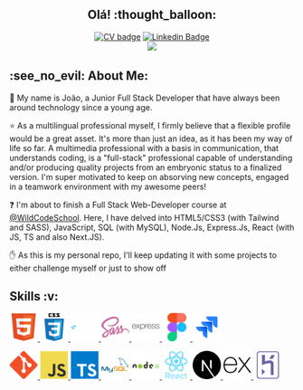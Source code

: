 <!--
**joaoefmota/joaoefmota** is a ✨ _special_ ✨ repository because its `README.md` (this file) appears on your GitHub profile.

Here are some ideas to get you started:

- 🔭 I’m currently working on ...
- 🌱 I’m currently learning ...
- 👯 I’m looking to collaborate on ...
- 🤔 I’m looking for help with ...
- 💬 Ask me about ...
- 📫 How to reach me: ...
- 😄 Pronouns: ...
- ⚡ Fun fact: ...
-->
<!-- Header -->
<div id="header" align="center">
    <h2>Olá! :thought_balloon:</h2></div>
<!-- /Header -->
<div id="badges" align="center">
  <a href="https://www.canva.com/design/DAFW_UEc9tY/wNVf68Dv7MIGOHtpJ8Osuw/view?utm_content=DAFW_UEc9tY&utm_campaign=designshare&utm_medium=link&utm_source=publishsharelink" target="_blank" rel="noopener noreferrer"><img src="https://img.shields.io/badge/CV-grey?style=for-the-badge&logo=canva&logoColor=white" alt="CV badge"/></a>
   <a href="https://www.linkedin.com/in/joaoefmota/" target="_blank" rel="noopener noreferrer"><img src="https://img.shields.io/badge/LinkedIn-blue?style=for-the-badge&logo=linkedin&logoColor=white" alt="Linkedin Badge"/></a>
</div>

<div id="codeImg" align="center">
  <a href="https://www.youtube.com/watch?v=xm3YgoEiEDc&embeds_euri=https%3A%2F%2Fwww.bing.com%2F&embeds_origin=https%3A%2F%2Fwww.bing.com&feature=emb_logo&ab_channel=10Hours" target="_blank" rel="noopener noreferrer"><img src="https://user-images.githubusercontent.com/107939073/211154731-89f0e4da-eacd-4621-aa4c-6d4efa7fa0ee.png"></a>
  </div>

<!-- About me section -->
<h2>:see_no_evil: About Me:</h2>

🔭 My name is João, a Junior Full Stack Developer that have always been around technology since a young age.

:star: As a multilingual professional myself, I firmly believe that a flexible profile would be a great asset. It's more than just an idea, as it has been my way of life so far. A multimedia professional with a basis in communication, that understands coding, is a "full-stack" professional capable of understanding and/or producing quality projects from an embryonic status to a finalized version. I'm super motivated to keep on absorving new concepts, engaged in a teamwork environment with my awesome peers!

:question: I'm about to finish a Full Stack Web-Developer course at <a href="https://github.com/WildCodeSchool">@WildCodeSchool</a>. Here, I have delved into HTML5/CSS3 (with Tailwind and SASS), JavaScript, SQL (with MySQL), Node.Js, Express.Js, React (with JS, TS and also Next.JS). 

:raised_hand: As this is my personal repo, I'll keep updating it with some projects to either challenge myself or just to show off 

<!-- /About me section -->

<!-- Skills section -->

<h2 align="left">Skills :v: </h2>
<p align="left"> 
<a href="https://en.wikipedia.org/wiki/HTML5" target="_blank" rel="noopener noreferrer"> <img src="https://raw.githubusercontent.com/devicons/devicon/1119b9f84c0290e0f0b38982099a2bd027a48bf1/icons/html5/html5-original.svg" alt="html5" width="50" height="50"/> </a> 
<a href="https://en.wikipedia.org/wiki/CSS#CSS_3" target="_blank" rel="noopener noreferrer"> <img src="https://raw.githubusercontent.com/devicons/devicon/master/icons/css3/css3-original-wordmark.svg" alt="css3" width="50" height="50"/> </a> 
<a href="https://en.wikipedia.org/wiki/Tailwind_CSS" target="_blank" rel="noopener noreferrer"> <img src="https://raw.githubusercontent.com/devicons/devicon/1119b9f84c0290e0f0b38982099a2bd027a48bf1/icons/tailwindcss/tailwindcss-original-wordmark.svg" alt="css3" width="50" height="50"/> </a> 
<a href="https://en.wikipedia.org/wiki/Sass_(stylesheet_language)" target="_blank" rel="noopener noreferrer"> <img src="https://raw.githubusercontent.com/devicons/devicon/1119b9f84c0290e0f0b38982099a2bd027a48bf1/icons/sass/sass-original.svg" alt="css3" width="50" height="50"/> </a>
<a href="https://expressjs.com" target="_blank" rel="noopener noreferrer"> <img src="https://raw.githubusercontent.com/devicons/devicon/master/icons/express/express-original-wordmark.svg" alt="expressjs" width="50" height="50"/> </a> 
<a href="https://en.wikipedia.org/wiki/Figma_(software)" target="_blank" rel="noopener noreferrer"> <img src="https://raw.githubusercontent.com/devicons/devicon/1119b9f84c0290e0f0b38982099a2bd027a48bf1/icons/figma/figma-original.svg" alt="figma" width="50" height="50"/> </a> 
<a href="https://en.wikipedia.org/wiki/Jira_(software)" target="_blank" rel="noopener noreferrer"> <img src="https://raw.githubusercontent.com/devicons/devicon/1119b9f84c0290e0f0b38982099a2bd027a48bf1/icons/jira/jira-original.svg" alt="jira" width="50" height="50"/> </a> 
</p>
<p align="left">
<a href="https://en.wikipedia.org/wiki/Git" target="_blank" rel="noreferrer"> <img src="https://raw.githubusercontent.com/devicons/devicon/1119b9f84c0290e0f0b38982099a2bd027a48bf1/icons/git/git-original.svg" alt="git" width="50" height="50"/> </a> 
<a href="https://en.wikipedia.org/wiki/JavaScript" target="_blank" rel="noreferrer"> <img src="https://raw.githubusercontent.com/devicons/devicon/master/icons/javascript/javascript-original.svg" alt="javascript" width="50" height="50"/> </a> 
<a href="https://en.wikipedia.org/wiki/TypeScript" target="_blank" rel="noreferrer"> <img src="https://raw.githubusercontent.com/devicons/devicon/1119b9f84c0290e0f0b38982099a2bd027a48bf1/icons/typescript/typescript-original.svg" alt="javascript" width="50" height="50"/> </a> 
<a href="https://en.wikipedia.org/wiki/MySQL" target="_blank" rel="noopener noreferrer"> <img src="https://raw.githubusercontent.com/devicons/devicon/master/icons/mysql/mysql-original-wordmark.svg" alt="mysql" width="50" height="50"/> </a> 
<a href="https://en.wikipedia.org/wiki/Nodejs" target="_blank" rel="noopener noreferrer"> <img src="https://raw.githubusercontent.com/devicons/devicon/master/icons/nodejs/nodejs-original-wordmark.svg" alt="nodejs" width="50" height="50"/> </a>
<a href="https://en.wikipedia.org/wiki/React_(JavaScript_library)" target="_blank" rel="noopener noreferrer"> <img src="https://raw.githubusercontent.com/devicons/devicon/master/icons/react/react-original-wordmark.svg" alt="react" width="50" height="50"/> </a> 
<a href="https://nextjs.org/learn/foundations/about-nextjs/what-is-nextjs" target="_blank" rel="noopener noreferrer"> <img src="https://raw.githubusercontent.com/devicons/devicon/1119b9f84c0290e0f0b38982099a2bd027a48bf1/icons/nextjs/nextjs-original.svg" alt="nextjs" width="50" height="50"/> </a> 
    <a href="http://expressjs.com/" target="_blank" rel="noopener noreferrer"> <img src="https://github.com/devicons/devicon/blob/master/icons/express/express-original.svg" alt="nextjs" width="50" height="50"/> </a> 
    <a href="https://nextjs.org/learn/foundations/about-nextjs/what-is-nextjs](https://dashboard.heroku.com/" target="_blank" rel="noopener noreferrer"> <img src="https://github.com/devicons/devicon/blob/master/icons/heroku/heroku-original.svg" alt="nextjs" width="50" height="50"/> </a> 

</p>

<!-- /Skills section -->
